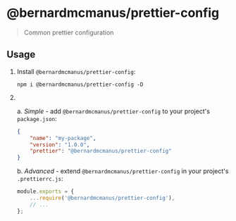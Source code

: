 # @bernardmcmanus/prettier-config
> Common prettier configuration

## Usage
1. Install `@bernardmcmanus/prettier-config`:

    ```
    npm i @bernardmcmanus/prettier-config -D
    ```

2. <br/>

    a. _Simple_ - add `@bernardmcmanus/prettier-config` to your project's `package.json`:

    ```json
    {
        "name": "my-package",
        "version": "1.0.0",
        "prettier": "@bernardmcmanus/prettier-config"
    }
    ```

    b. _Advanced_ - extend `@bernardmcmanus/prettier-config` in your project's `.prettierrc.js`:

    ```js
    module.exports = {
        ...require('@bernardmcmanus/prettier-config'),
        // ...
    };
    ```
